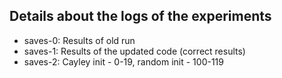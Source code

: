 Details about the logs of the experiments
------

* saves-0: Results of old run 
* saves-1: Results of the updated code (correct results)
* saves-2: Cayley init - 0-19, random init - 100-119